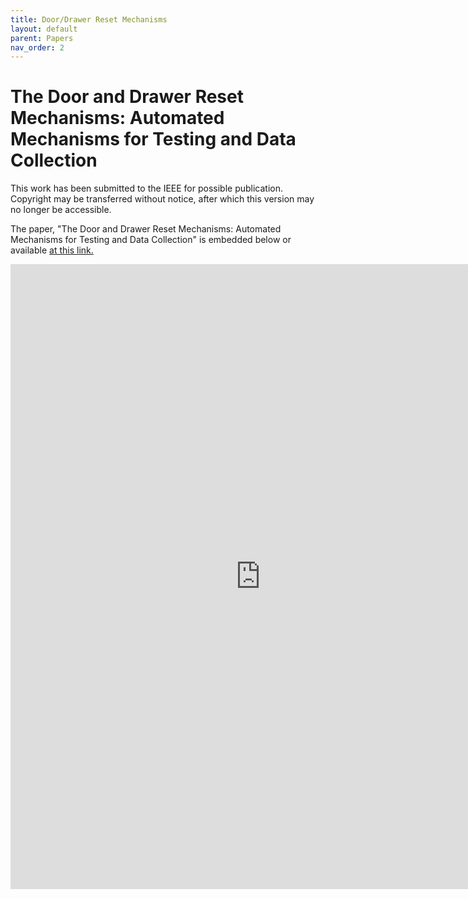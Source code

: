```yaml
---
title: Door/Drawer Reset Mechanisms
layout: default
parent: Papers
nav_order: 2
---
```

# The Door and Drawer Reset Mechanisms: Automated Mechanisms for Testing and Data Collection


This work has been submitted to the IEEE for possible publication. Copyright may be transferred without notice, after which this version may no longer be accessible.


The paper, "The Door and Drawer Reset Mechanisms: Automated Mechanisms for Testing and Data Collection" is embedded below or available [at this link.](https://oregonstate.box.com/s/5w1v2zh4n3it4iraap7xb11eizylxery)


<iframe src="https://oregonstate.app.box.com/embed/s/5w1v2zh4n3it4iraap7xb11eizylxery?sortColumn=date" width="800" height="1000" frameborder="0" allowfullscreen webkitallowfullscreen msallowfullscreen></iframe>